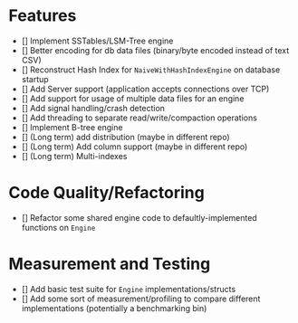 # Features
- [] Implement SSTables/LSM-Tree engine
- [] Better encoding for db data files (binary/byte encoded instead of text CSV)
- [] Reconstruct Hash Index for `NaiveWithHashIndexEngine` on database startup
- [] Add Server support (application accepts connections over TCP)
- [] Add support for usage of multiple data files for an engine
- [] Add signal handling/crash detection
- [] Add threading to separate read/write/compaction operations
- [] Implement B-tree engine
- [] (Long term) add distribution (maybe in different repo)
- [] (Long term) Add column support (maybe in different repo)
- [] (Long term) Multi-indexes

# Code Quality/Refactoring
- [] Refactor some shared engine code to defaultly-implemented functions on `Engine`

# Measurement and Testing
- [] Add basic test suite for `Engine` implementations/structs
- [] Add some sort of measurement/profiling to compare different implementations (potentially a benchmarking bin)